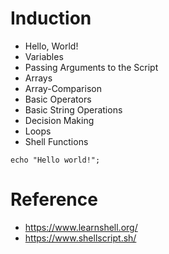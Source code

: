 # Induction

- Hello, World!
- Variables
- Passing Arguments to the Script
- Arrays
- Array-Comparison
- Basic Operators
- Basic String Operations
- Decision Making
- Loops
- Shell Functions

``` shell
echo "Hello world!";
```

# Reference
- https://www.learnshell.org/
- https://www.shellscript.sh/